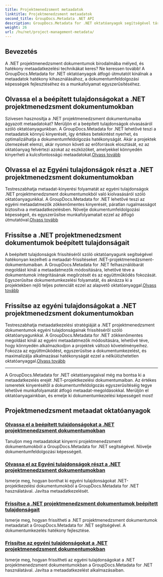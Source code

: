 ```yaml
---
title: Projektmenedzsment metaadatok
linktitle: Projektmenedzsment metaadatok
second_title: GroupDocs.Metadata .NET API
description: GroupDocs.Metadata for .NET oktatóanyagok segítségével tárja fel a .NET projektmenedzsment dokumentumokban rejlő lehetőségeket. Könnyedén bontsa ki, frissítse és kezelje a metaadatokat.
weight: 26
url: /hu/net/project-management-metadata/
---
```


## Bevezetés

A .NET projektmenedzsment dokumentumok birodalmába mélyed, és hatékony metaadatkezelési technikákat keres? Ne keressen tovább! A GroupDocs.Metadata for .NET oktatóanyagok átfogó útmutatót kínálnak a metaadatok hatékony kihasználásához, a dokumentumfeldolgozási képességek fejlesztéséhez és a munkafolyamat egyszerűsítéséhez.

## Olvassa el a beépített tulajdonságokat a .NET projektmenedzsment dokumentumokban

 Szívesen hasznosítja a .NET projektmenedzsment dokumentumaiba ágyazott metaadatokat? Merüljön el a beépített tulajdonságok olvasásáról szóló oktatóanyagunkban. A GroupDocs.Metadata for .NET lehetővé teszi a metaadatok könnyű kinyerését, így értékes betekintést nyerhet, és optimalizálhatja a dokumentumfeldolgozás hatékonyságát. Akár a projektek ütemezését elemzi, akár nyomon követi az erőforrások elosztását, ez az oktatóanyag felvértezi azokat az eszközöket, amelyekkel könnyedén kinyerheti a kulcsfontosságú metaadatokat.[Olvass tovább](./read-built-in-properties-project-management-documents/)

## Olvassa el az Egyéni tulajdonságok részt a .NET projektmenedzsment dokumentumokban

 Testreszabhatja metaadat-kinyerési folyamatát az egyéni tulajdonságok .NET projektmenedzsment dokumentumokból való kiolvasásáról szóló oktatóanyagunkkal. A GroupDocs.Metadata for .NET lehetővé teszi az egyéni metaadatmezők zökkenőmentes kinyerését, páratlan rugalmasságot biztosítva a metaadatkezelésben. Növelje dokumentumfeldolgozási képességeit, és egyszerűsítse munkafolyamatait ezzel az átfogó útmutatóval.[Olvass tovább](./read-custom-properties-project-management-documents/)

## Frissítse a .NET projektmenedzsment dokumentumok beépített tulajdonságait

 A beépített tulajdonságok frissítéséről szóló oktatóanyagunk segítségével hatékonyan kezelheti a metaadat-frissítéseket .NET-projektmenedzsment-dokumentumaiban. A GroupDocs.Metadata for .NET felhasználóbarát megoldást kínál a metaadatmezők módosítására, lehetővé téve a dokumentumok integritásának megőrzését és az együttműködés fokozását. Egyszerűsítse dokumentumkezelési folyamatát, és aknázza ki a projektekben rejlő teljes potenciált ezzel az alapvető oktatóanyaggal.[Olvass tovább](./update-built-in-properties-project-management-documents/)

## Frissítse az egyéni tulajdonságokat a .NET projektmenedzsment dokumentumokban

Testreszabhatja metaadatkezelési stratégiáját a .NET projektmenedzsment dokumentumok egyéni tulajdonságainak frissítéséről szóló oktatóanyagunkkal. A GroupDocs.Metadata for .NET zökkenőmentes megoldást kínál az egyéni metaadatmezők módosítására, lehetővé téve, hogy könnyedén alkalmazkodjon a projektek változó követelményeihez. Fokozza az együttműködést, egyszerűsítse a dokumentumkezelést, és maximalizálja alkalmazásai hatékonyságát ezzel a nélkülözhetetlen oktatóanyaggal.[Olvass tovább](./update-custom-properties-project-management-documents/)

----

A GroupDocs.Metadata for .NET oktatóanyagaival még ma bontsa ki a metaadatkezelés erejét .NET-projektkezelési dokumentumaiban. Az értékes ismeretek kinyerésétől a dokumentumfeldolgozás egyszerűsítéséig tegye lehetővé munkafolyamatát átfogó metaadat-megoldásokkal. Merüljön el oktatóanyagainkban, és emelje ki dokumentumkezelési képességeit most!
## Projektmenedzsment metaadat oktatóanyagok
### [Olvassa el a beépített tulajdonságokat a .NET projektmenedzsment dokumentumokban](./read-built-in-properties-project-management-documents/)
Tanuljon meg metaadatokat kinyerni projektmenedzsment dokumentumokból a GroupDocs.Metadata for .NET segítségével. Növelje dokumentumfeldolgozási képességeit.
### [Olvassa el az Egyéni tulajdonságok részt a .NET projektmenedzsment dokumentumokban](./read-custom-properties-project-management-documents/)
Ismerje meg, hogyan bonthat ki egyéni tulajdonságokat .NET-projektkezelési dokumentumokból a GroupDocs.Metadata for .NET használatával. Javítsa metaadatkezelését.
### [Frissítse a .NET projektmenedzsment dokumentumok beépített tulajdonságait](./update-built-in-properties-project-management-documents/)
Ismerje meg, hogyan frissítheti a .NET projektmenedzsment dokumentumok metaadatait a GroupDocs.Metadata for .NET segítségével. A dokumentumkezelés hatékony fejlesztése.
### [Frissítse az egyéni tulajdonságokat a .NET projektmenedzsment dokumentumokban](./update-custom-properties-project-management-documents/)
Ismerje meg, hogyan frissítheti az egyéni tulajdonságokat a .NET projektmenedzsment dokumentumokban a GroupDocs.Metadata for .NET használatával. Javítsa a metaadatkezelést alkalmazásaiban.